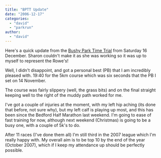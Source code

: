 ```yaml
---
title: "BPTT Update"
date: "2006-12-17"
categories: 
  - "david"
  - "parkrun"
author:
  - "david"
---
```


Here's a quick update from the [Bushy Park Time Trial](http://www.bptt.net) from Saturday 16 December. Sharon couldn't make it as she was working so it was up to myself to represent the Rowe's!

Well, I didn't disappoint, and got a personal best (PB) that I am incredibly pleased with. 19:40 for the 5km course which was six seconds that the PB I set on 14 November.

The course was fairly slippery (well, the grass bits) and on the final straight keeping well to the right of the muddy path worked for me.

I've got a couple of injuries at the moment, with my left hip aching (its done that before, not sure why), but my left calf is playing up most, and this has been since the Bedford Half Marathon last weekend. I'm going to ease of fast training for now, although next weekend (Christmas) is going to be a busy one, with a couple of 5k's to do.

After 11 races (I've done them all) I'm still third in the 2007 league which I'm really happy with. My overall aim is to be top 10 by the end of the year (October 2007), which if I keep my attendance up should be perfectly possible.
